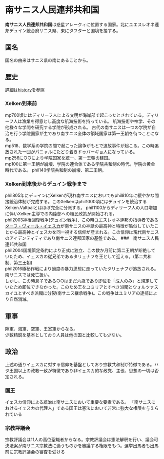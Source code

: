 # 南サニス人民連邦共和国
**南サニス人民連邦共和国**は惑星アレークィに位置する国家。北にユエスレオネ連邦デュイン統合府サニス県、東にタフターと国境を接する。
## 国名
国名の由来はサニス県の南にあることから。
## 歴史
詳細は[history]()を参照
### Xelken到来前
mp700頃にはディリーフ人による文明が海岸部で起こったとされている。ディリーフ人は漁業を得意とし高度な航海技術を持っている。
航海技術や神学、その他様々な学問を研究する学院が形成される。
古代の南サニスは一つの学院が自治を行う学院国家が主であり南サニス全体の領域国家は第一王朝を待つことになる。  
mp518、数学系の学院の間で起こった論争がもとで追放事件が起こる。この時追放された一団がパニャルにたどり着きドゥバーギョ人になっている。  
mp256に○○により学院国家を統一、第一王朝の建国。  
mp100に第一王朝が崩壊、学院の連合体である学院共和制の時代。学院の黄金時代である。
phil140学院共和制の崩壊、第二王朝。
### Xelken到来後からデュイン戦争まで  
phil805年にデュインにXelkenが現れ南サニスにおいてもphil810年に緩やかな間接統治体制が完成する。このXelkenはphil1000頃にはデュインを統治するXelken.Valtoalとはほぼ完全に分派する。
phil1100からディリーフ人の人口増加に伴いXelken主導での内陸部への植民政策が開始される。  
phil2003神権回復戦争([デュイン戦争]())、この時ユエスレオネ連邦の指導者である[ターフ・ヴィール・イェスカ](https://sites.google.com/site/jurliyuuri/you-li-ren-ming-lu/tarf-virl-jeska)が南サニスの神話の最高神と特徴が酷似していたことから最高神とイェスカを同一視する信仰が産まれる。この信仰は現代南サニスのアイデンティティであり南サニス連邦国家の基盤である。
###　南サニス人民連邦共和国  
phil2004国境策定条約により正式に独立、この数か月前に第二王朝が断絶していたため、イェスカの従兄弟であるタリェナフを王として迎える。(第二共和制、第三王朝)  
phil2016極秘作戦により過度の暴力思想に走っていたタリェナフが追放される。南サニスでは死亡扱い。  
しかし、この時息子である○○はまだ六歳であり即位を「成人のみ」と規定していたため即位できなかった。このため王をユミリアとすべき派閥とウォルツァスカイユとすべき派閥に分裂(南サニス継承戦争)。この戦争はユミリアの逮捕により自然消滅。
## 軍事
陸軍、海軍、空軍、王室軍からなる。  
少数精鋭を基本としており人員は他の国と比較しても少ない。
## 政治
上述の通りイェスカに対する信仰を基盤としており宗教共和制が特徴である。ハタ王国以上の政教一致が特徴であり非イェスカ的な政党、主張、思想の一切は否定される。
### 国王
イェスカ信仰による統治は南サニスにおいて重要な要素である。
「南サニスにおけるイェスカの代理人」である国王は憲法において非常に強大な権限を与えられている  
### 宗教評議会
宗教評議会は11人の高位聖職者からなる。宗教評議会は憲法解釈を行い、議会可決法案が南サニス宗教法に適うものかを審議する権限をもつ。選挙出馬者も出馬前に宗教評議会の審査を受ける  
